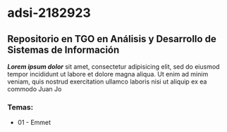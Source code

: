 # adsi-2182923
## Repositorio en TGO en Análisis y Desarrollo de Sistemas de Información

***Lorem ipsum dolor*** sit amet, consectetur adipisicing elit, sed do eiusmod
tempor incididunt ut labore et dolore magna aliqua. Ut enim ad minim veniam,
quis nostrud exercitation ullamco laboris nisi ut aliquip ex ea commodo
Juan Jo


### Temas:

- 01 - Emmet
